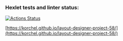 ### Hexlet tests and linter status:
[![Actions Status](https://github.com/korchel/layout-designer-project-58/workflows/hexlet-check/badge.svg)](https://github.com/korchel/layout-designer-project-58/actions)

[https://korchel.github.io/layout-designer-project-58/](https://korchel.github.io/layout-designer-project-58/)